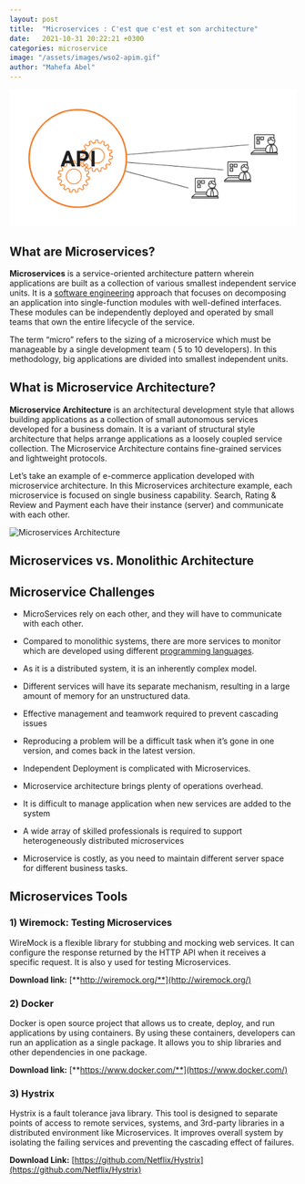 ```yaml
---
layout: post
title:  "Microservices : C'est que c'est et son architecture"
date:   2021-10-31 20:22:21 +0300
categories: microservice
image: "/assets/images/wso2-apim.gif"
author: "Mahefa Abel"
---
```


![WSO2 APIM](/assets/images/wso2-apim.gif)

## What are Microservices?

**Microservices**  is a service-oriented architecture pattern wherein applications are built as a collection of various smallest independent service units. It is a  [software engineering](https://www.guru99.com/what-is-software-engineering.html)  approach that focuses on decomposing an application into single-function modules with well-defined interfaces. These modules can be independently deployed and operated by small teams that own the entire lifecycle of the service.

The term “micro” refers to the sizing of a microservice which must be manageable by a single development team ( 5 to 10 developers). In this methodology, big applications are divided into smallest independent units.

## What is Microservice Architecture?

**Microservice Architecture**  is an architectural development style that allows building applications as a collection of small autonomous services developed for a business domain. It is a variant of structural style architecture that helps arrange applications as a loosely coupled service collection. The Microservice Architecture contains fine-grained services and lightweight protocols.

Let’s take an example of e-commerce application developed with microservice architecture. In this Microservices architecture example, each microservice is focused on single business capability. Search, Rating & Review and Payment each have their instance (server) and communicate with each other.

![Microservices Architecture](https://cdn.guru99.com/images/tableau/060818_0716_Microservic2.png)

## Microservices vs. Monolithic Architecture

## Microservice Challenges

-   MicroServices rely on each other, and they will have to communicate with each other.
-   Compared to monolithic systems, there are more services to monitor which are developed using different  [programming languages](https://www.guru99.com/best-programming-language.html).
-   As it is a distributed system, it is an inherently complex model.
-   Different services will have its separate mechanism, resulting in a large amount of memory for an unstructured data.
-   Effective management and teamwork required to prevent cascading issues
-   Reproducing a problem will be a difficult task when it’s gone in one version, and comes back in the latest version.
-   Independent Deployment is complicated with Microservices.
-   Microservice architecture brings plenty of operations overhead.

-   It is difficult to manage application when new services are added to the system
-   A wide array of skilled professionals is required to support heterogeneously distributed microservices
-   Microservice is costly, as you need to maintain different server space for different business tasks.
## Microservices Tools

### 1) Wiremock: Testing Microservices

WireMock is a flexible library for stubbing and mocking web services. It can configure the response returned by the HTTP API when it receives a specific request. It is also y used for testing Microservices.

**Download link:**  [**http://wiremock.org/**](http://wiremock.org/)

### 2) Docker

Docker is open source project that allows us to create, deploy, and run applications by using containers. By using these containers, developers can run an application as a single package. It allows you to ship libraries and other dependencies in one package.

**Download link:**  [**https://www.docker.com/**](https://www.docker.com/)

### 3) Hystrix

Hystrix is a fault tolerance java library. This tool is designed to separate points of access to remote services, systems, and 3rd-party libraries in a distributed environment like Microservices. It improves overall system by isolating the failing services and preventing the cascading effect of failures.

**Download Link:**  [https://github.com/Netflix/Hystrix](https://github.com/Netflix/Hystrix)